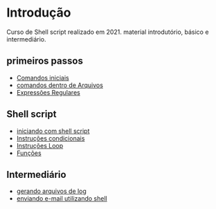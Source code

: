 # Introdução
  Curso de Shell script realizado em 2021.
 material introdutório, básico e intermediário.
 
 
## primeiros passos
-  [Comandos iniciais](https://github.com/DanielDlc/shellscript/tree/master/01_comandos_iniciais)
-  [comandos dentro de Arquivos](https://github.com/DanielDlc/shellscript/tree/master/02_comandos_dentro_de_arquivos)
-  [Expressões Regulares](https://github.com/DanielDlc/shellscript/tree/master/03_Express%C3%B5es_Regulares)

## Shell script
-  [iniciando com shell script](https://github.com/DanielDlc/shellscript/tree/master/04_Shell_script)
-  [Instruções condicionais](https://github.com/DanielDlc/shellscript/tree/master/05_Instrui%C3%A7%C3%B5es_condicionais)
-  [Instruções Loop](https://github.com/DanielDlc/shellscript/tree/master/06_Instru%C3%A7%C3%B5es_loop)
-  [Funções](https://github.com/DanielDlc/shellscript/tree/master/07_func%C3%B5es)

## Intermediário
-  [gerando arquivos de log](https://github.com/DanielDlc/shellscript/tree/master/08_logs)
-  [enviando e-mail utilizando shell](https://github.com/DanielDlc/shellscript/tree/master/09_e-mail)
